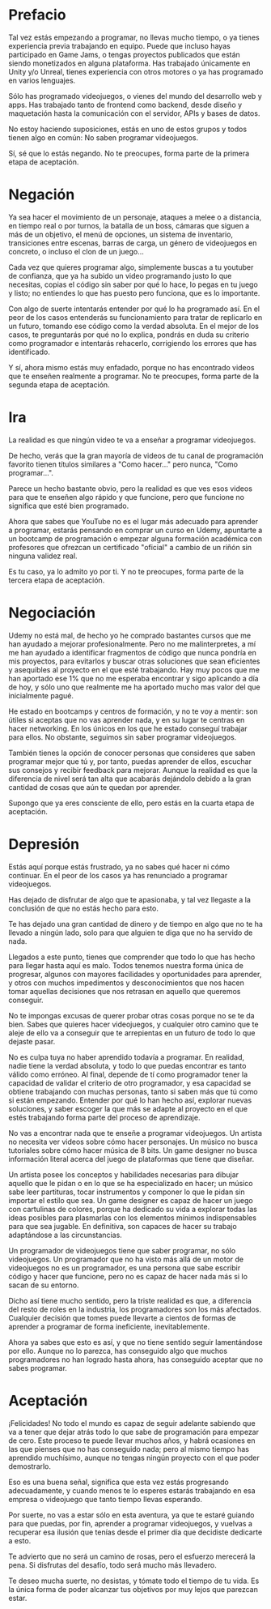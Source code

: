 # Prefacio
Tal vez estás empezando a programar, no llevas mucho tiempo, o ya tienes experiencia previa trabajando en equipo. Puede que incluso hayas participado en Game Jams, o tengas proyectos publicados que están siendo monetizados en alguna plataforma.
Has trabajado únicamente en Unity y/o Unreal, tienes experiencia con otros motores o ya has programado en varios lenguajes.

Sólo has programado videojuegos, o vienes del mundo del desarrollo web y apps. Has trabajado tanto de frontend como backend, desde diseño y maquetación hasta la comunicación con el servidor, APIs y bases de datos.

No estoy haciendo suposiciones, estás en uno de estos grupos y todos tienen algo en común: No saben programar videojuegos.

Sí, sé que lo estás negando. No te preocupes, forma parte de la primera etapa de aceptación.

# Negación

Ya sea hacer el movimiento de un personaje, ataques a melee o a distancia, en tiempo real o por turnos, la batalla de un boss, cámaras que siguen a más de un objetivo, el menú de opciones, un sistema de inventario, transiciones entre escenas, barras de carga, un género de videojuegos en concreto, o incluso el clon de un juego...

Cada vez que quieres programar algo, simplemente buscas a tu youtuber de confianza, que ya ha subido un video programando justo lo que necesitas, copias el código sin saber por qué lo hace, lo pegas en tu juego y listo; no entiendes lo que has puesto pero funciona, que es lo importante.

Con algo de suerte intentarás entender por qué lo ha programado así. En el peor de los casos entenderás su funcionamiento para tratar de replicarlo en un futuro, tomando ese código como la verdad absoluta. En el mejor de los casos, te preguntarás por qué no lo explica, pondrás en duda su criterio como programador e intentarás rehacerlo, corrigiendo los errores que has identificado.

Y sí, ahora mismo estás muy enfadado, porque no has encontrado videos que te enseñen realmente a programar. No te preocupes, forma parte de la segunda etapa de aceptación.

# Ira

La realidad es que ningún video te va a enseñar a programar videojuegos.

De hecho, verás que la gran mayoría de videos de tu canal de programación favorito tienen títulos similares a "Como hacer..." pero nunca, "Como programar...".

Parece un hecho bastante obvio, pero la realidad es que ves esos videos para que te enseñen algo rápido y que funcione, pero que funcione no significa que esté bien programado.

Ahora que sabes que YouTube no es el lugar más adecuado para aprender a programar, estarás pensando en comprar un curso en Udemy, apuntarte a un bootcamp de programación o empezar alguna formación académica con profesores que ofrezcan un certificado "oficial" a cambio de un riñón sin ninguna validez real.

Es tu caso, ya lo admito yo por ti. Y no te preocupes, forma parte de la tercera etapa de aceptación.

# Negociación

Udemy no está mal, de hecho yo he comprado bastantes cursos que me han ayudado a mejorar profesionalmente. Pero no me malinterpretes, a mí me han ayudado a identificar fragmentos de código que nunca pondría en mis proyectos, para evitarlos y buscar otras soluciones que sean eficientes y asequibles al proyecto en el que esté trabajando. Hay muy pocos que me han aportado ese 1% que no me esperaba encontrar y sigo aplicando a día de hoy, y sólo uno que realmente me ha aportado mucho mas valor del que inicialmente pagué.

He estado en bootcamps y centros de formación, y no te voy a mentir: son útiles si aceptas que no vas aprender nada, y en su lugar te centras en hacer networking. En los únicos en los que he estado conseguí trabajar para ellos. No obstante, seguimos sin saber programar videojuegos.

También tienes la opción de conocer personas que consideres que saben programar mejor que tú y, por tanto, puedas aprender de ellos, escuchar sus consejos y recibir feedback para mejorar. Aunque la realidad es que la diferencia de nivel será tan alta que acabarás dejándolo debido a la gran cantidad de cosas que aún te quedan por aprender.

Supongo que ya eres consciente de ello, pero estás en la cuarta etapa de aceptación.

# Depresión

Estás aquí porque estás frustrado, ya no sabes qué hacer ni cómo continuar. En el peor de los casos ya has renunciado a programar videojuegos.

Has dejado de disfrutar de algo que te apasionaba, y tal vez llegaste a la conclusión de que no estás hecho para esto.

Te has dejado una gran cantidad de dinero y de tiempo en algo que no te ha llevado a ningún lado, solo para que alguien te diga que no ha servido de nada.

Llegados a este punto, tienes que comprender que todo lo que has hecho para llegar hasta aquí es malo. Todos tenemos nuestra forma única de progresar, algunos con mayores facilidades y oportunidades para aprender, y otros con muchos impedimentos y desconocimientos que nos hacen tomar aquellas decisiones que nos retrasan en aquello que queremos conseguir.

No te impongas excusas de querer probar otras cosas porque no se te da bien. Sabes que quieres hacer videojuegos, y cualquier otro camino que te aleje de ello va a conseguir que te arrepientas en un futuro de todo lo que dejaste pasar.

No es culpa tuya no haber aprendido todavía a programar. En realidad, nadie tiene la verdad absoluta, y todo lo que puedas encontrar es tanto válido como erróneo. Al final, depende de tí como programador tener la capacidad de validar el criterio de otro programador, y esa capacidad se obtiene trabajando con muchas personas, tanto si saben más que tú como si están empezando. Entender por qué lo han hecho así, explorar nuevas soluciones, y saber escoger la que más se adapte al proyecto en el que estés trabajando forma parte del proceso de aprendizaje.

No vas a encontrar nada que te enseñe a programar videojuegos. Un artista no necesita ver videos sobre cómo hacer personajes. Un músico no busca tutoriales sobre cómo hacer música de 8 bits. Un game designer no busca información literal acerca del juego de plataformas que tiene que diseñar.

Un artista posee los conceptos y habilidades necesarias para dibujar aquello que le pidan o en lo que se ha especializado en hacer; un músico sabe leer partituras, tocar instrumentos y componer lo que le pidan sin importar el estilo que sea. Un game designer es capaz de hacer un juego con cartulinas de colores, porque ha dedicado su vida a explorar todas las ideas posibles para plasmarlas con los elementos mínimos indispensables para que sea jugable. En definitiva, son capaces de hacer su trabajo adaptándose a las circunstancias.

Un programador de videojuegos tiene que saber programar, no sólo videojuegos. Un programador que no ha visto más allá de un motor de videojuegos no es un programador, es una persona que sabe escribir código y hacer que funcione, pero no es capaz de hacer nada más si lo sacan de su entorno.

Dicho así tiene mucho sentido, pero la triste realidad es que, a diferencia del resto de roles en la industria, los programadores son los más afectados. Cualquier decisión que tomes puede llevarte a cientos de formas de aprender a programar de forma ineficiente, inevitablemente.

Ahora ya sabes que esto es así, y que no tiene sentido seguir lamentándose por ello. Aunque no lo parezca, has conseguido algo que muchos programadores no han logrado hasta ahora, has conseguido aceptar que no sabes programar.

# Aceptación

¡Felicidades! No todo el mundo es capaz de seguir adelante sabiendo que va a tener que dejar atrás todo lo que sabe de programación para empezar de cero. Este proceso te puede llevar muchos años, y habrá ocasiones en las que pienses que no has conseguido nada; pero al mismo tiempo has aprendido muchísimo, aunque no tengas ningún proyecto con el que poder demostrarlo. 

Eso es una buena señal, significa que esta vez estás progresando adecuadamente, y cuando menos te lo esperes estarás trabajando en esa empresa o videojuego que tanto tiempo llevas esperando.

Por suerte, no vas a estar sólo en esta aventura, ya que te estaré guiando para que puedas, por fin, aprender a programar videojuegos, y vuelvas a recuperar esa ilusión que tenías desde el primer día que decidiste dedicarte a esto.

Te advierto que no será un camino de rosas, pero el esfuerzo merecerá la pena. Si disfrutas del desafío, todo será mucho más llevadero.

Te deseo mucha suerte, no desistas, y tómate todo el tiempo de tu vida. Es la única forma de poder alcanzar tus objetivos por muy lejos que parezcan estar.